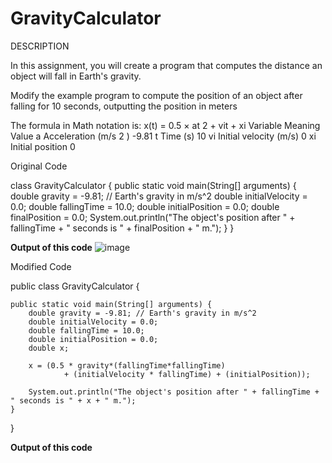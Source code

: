 # GravityCalculator

DESCRIPTION 

In this assignment, you will create a program that computes the distance an object will fall in Earth's gravity. 

Modify the example program to compute the position of an object after falling for 10 seconds, outputting the position in meters

The formula in Math notation is: x(t) = 0.5 × at 2 + vit + xi Variable Meaning Value a Acceleration (m/s 2 ) -9.81 t Time (s) 10 vi Initial velocity (m/s) 0 xi Initial position 0

Original Code

class GravityCalculator {
    public static void main(String[] arguments) {
        double gravity = -9.81; // Earth's gravity in m/s^2
        double initialVelocity = 0.0;
        double fallingTime = 10.0;
        double initialPosition = 0.0;
        double finalPosition = 0.0;
        System.out.println("The object's position after " + fallingTime + " seconds is " + finalPosition + " m.");
    }
}


**Output of this code**
![image](https://user-images.githubusercontent.com/99807200/154579337-a87de9e4-4468-4683-857f-6920df8bbd70.png)




Modified Code

public class GravityCalculator {

    public static void main(String[] arguments) {
        double gravity = -9.81; // Earth's gravity in m/s^2
        double initialVelocity = 0.0;
        double fallingTime = 10.0;
        double initialPosition = 0.0;
        double x;

        x = (0.5 * gravity*(fallingTime*fallingTime)
                + (initialVelocity * fallingTime) + (initialPosition));

        System.out.println("The object's position after " + fallingTime + " seconds is " + x + " m.");
    }
}


**Output of this code**

